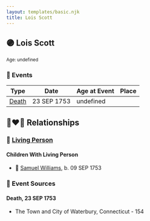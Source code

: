 ```yaml
---
layout: templates/basic.njk
title: Lois Scott
---
```

## 🟣 Lois Scott
<small>Age: undefined</small>

### 📆 Events

Type | Date | Age at Event | Place
------ | ------ | ------ | ------
[Death](#event-event-3) | 23 SEP 1753 | undefined |

## 👩‍❤️‍👨 Relationships

### 🔵 [Living Person](/people/5/55971024)

#### Children With Living Person
* 🔵 [Samuel Williams](/people/6/659680), b. 09 SEP 1753
### 📰 Event Sources

#### <a id="event-event-3"></a> Death, 23 SEP 1753
* The Town and City of Waterbury, Connecticut  - 154